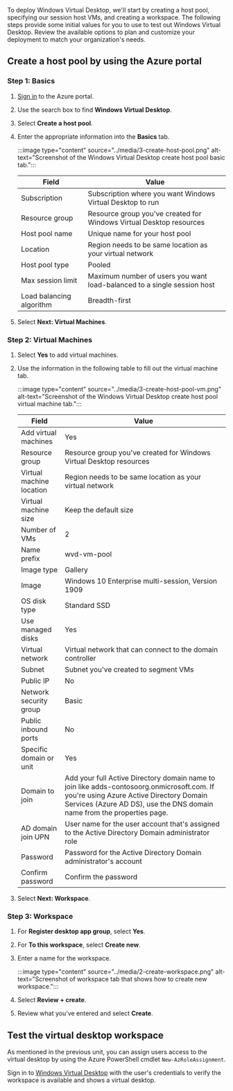 To deploy Windows Virtual Desktop, we'll start by creating a host pool, specifying our session host VMs, and creating a workspace. The following steps provide some initial values for you to use to test out Windows Virtual Desktop. Review the available options to plan and customize your deployment to match your organization's needs.

## Create a host pool by using the Azure portal

### Step 1: Basics

1. [Sign in](https://portal.azure.com/learn.docs.microsoft.com?azure-portal=true) to the Azure portal.
1. Use the search box to find **Windows Virtual Desktop**.
1. Select **Create a host pool**.
1. Enter the appropriate information into the **Basics** tab.

   :::image type="content" source="../media/3-create-host-pool.png" alt-text="Screenshot of the Windows Virtual Desktop create host pool basic tab.":::


   |Field  |Value  |
   |---------|---------|
   |Subscription     |  Subscription where you want Windows Virtual Desktop to run       |
   |Resource group     | Resource group you've created for Windows Virtual Desktop resources    |
   |Host pool name     |  Unique name for your host pool       |
   |Location    | Region needs to be same location as your virtual network        |
   |Host pool type     |  Pooled  |
   |Max session limit    |Maximum number of users you want load-balanced to a single session host|
   |Load balancing algorithm    | Breadth-first |
1. Select **Next: Virtual Machines**.

### Step 2: Virtual Machines

1. Select **Yes** to add virtual machines. 
1. Use the information in the following table to fill out the virtual machine tab.

   :::image type="content" source="../media/3-create-host-pool-vm.png" alt-text="Screenshot of the Windows Virtual Desktop create host pool virtual machine tab.":::


    Field  |Value |
   |---------|---------|
   |Add virtual machines     | Yes        |
   |Resource group    |  Resource group you've created for Windows Virtual Desktop resources       |
   |Virtual machine location     | Region needs to be same location as your virtual network       |
   |Virtual machine size     | Keep the default size       |
   |Number of VMs     | 2  |
   |Name prefix     |  wvd-vm-pool      |
   |Image type     |  Gallery  |
   |Image     |  Windows 10 Enterprise multi-session, Version 1909 |
   |OS disk type     | Standard SSD  |
   |Use managed disks     | Yes |
   |Virtual network     |  Virtual network that can connect to the domain controller     |
   |Subnet| Subnet you've created to segment VMs|
   |Public IP     | No      |
   |Network security group    | Basic       |
   |Public inbound ports     | No   |
   |Specific domain or unit     |Yes    |
   |Domain to join| Add your full Active Directory domain name to join like adds-contosoorg.onmicrosoft.com. If you're using Azure Active Directory Domain Services (Azure AD DS), use the DNS domain name from the properties page.|
   |AD domain join UPN     | User name for the user account that's assigned to the Active Directory Domain administrator role      |
   |Password    | Password for the Active Directory Domain administrator's account   |
   |Confirm password    | Confirm the password      |
1. Select **Next: Workspace**.

### Step 3: Workspace

1. For **Register desktop app group**, select **Yes**.
1. For **To this workspace**, select **Create new**.
1. Enter a name for the workspace.

   :::image type="content" source="../media/2-create-workspace.png" alt-text="Screenshot of workspace tab that shows how to create new workspace.":::
1. Select **Review + create**.
1. Review what you've entered and select **Create**.

## Test the virtual desktop workspace

As mentioned in the previous unit, you can assign users access to the virtual desktop by using the Azure PowerShell cmdlet `New-AzRoleAssignment`.

Sign in to [Windows Virtual Desktop](https://aka.ms/wvdweb) with the user's credentials to verify the workspace is available and shows a virtual desktop.
